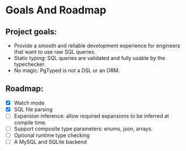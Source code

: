 # Goals And Roadmap

## Project goals:
* Provide a smooth and reliable development experience for engineers that want to use raw SQL queries.
* Static typing: SQL queries are validated and fully usable by the typechecker.
* No magic: PgTyped is not a DSL or an ORM.

## Roadmap:
* [x] Watch mode
* [x] SQL file parsing
* [ ] Expansion inference: allow required expansions to be inferred at compile time.
* [ ] Support composite type parameters: enums, json, arrays.
* [ ] Optional runtime type checking
* [ ] A MySQL and SQLite backend
